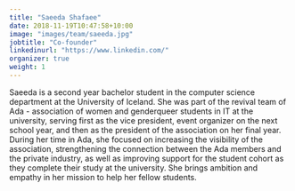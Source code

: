 ```yaml
---
title: "Saeeda Shafaee"
date: 2018-11-19T10:47:58+10:00
image: "images/team/saeeda.jpg"
jobtitle: "Co-founder"
linkedinurl: "https://www.linkedin.com/"
organizer: true
weight: 1
---
```


Saeeda is a second year bachelor student in the computer science department at the University of Iceland. She was part of the revival team of Ada - association of women and genderqueer students in IT at the university, serving first as the vice president, event organizer on the next school year, and then as the president of the association on her final year. During her time in Ada, she focused on increasing the visibility of the association, strengthening the connection between the Ada members and the private industry, as well as improving support for the student cohort as they complete their study at the university. She brings ambition and empathy in her mission to help her fellow students.